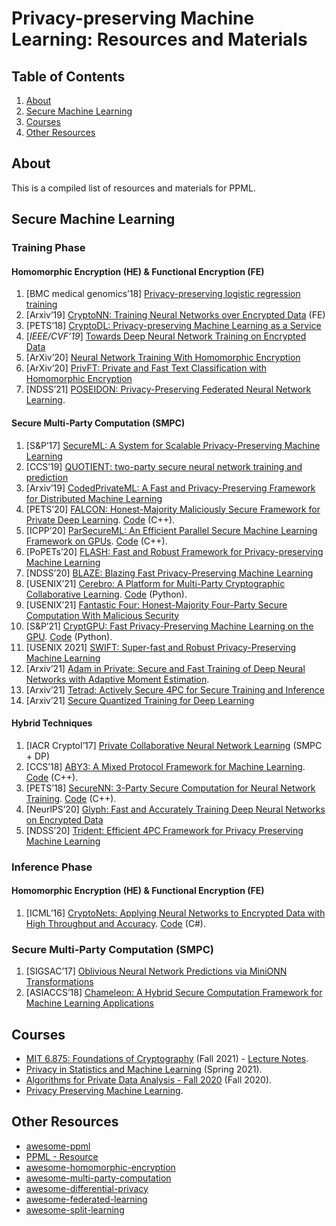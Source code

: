 # Privacy-preserving Machine Learning: Resources and Materials

## Table of Contents
1. [About](#about)
2. [Secure Machine Learning](#secure-machine-learning)
4. [Courses](#courses)
5. [Other Resources](#other-resources)

## About
This is a compiled list of resources and materials for PPML.  

## Secure Machine Learning  
### Training Phase
#### Homomorphic Encryption (HE) & Functional Encryption (FE)

1. [BMC medical genomics’18] [Privacy-preserving logistic regression training](https://bmcmedgenomics.biomedcentral.com/articles/10.1186/s12920-018-0398-y)
2. [Arxiv’19] [CryptoNN: Training Neural Networks over Encrypted Data](https://arxiv.org/abs/1904.07303) (FE)
3. [PETS’18] [CryptoDL: Privacy-preserving Machine Learning as a Service](https://petsymposium.org/2018/files/papers/issue3/popets-2018-0024.pdf)
4. [*IEEE/CVF’19*] [Towards Deep Neural Network Training on Encrypted Data](https://ieeexplore.ieee.org/document/9025601)
5. [ArXiv’20] [Neural Network Training With Homomorphic Encryption](https://arxiv.org/abs/2012.13552)
6. [ArXiv’20] [PrivFT: Private and Fast Text Classification with Homomorphic
Encryption](https://arxiv.org/abs/1908.06972?utm_source=feedburner&utm_medium=feed&utm_campaign=Feed%253A+arxiv%252FQSXk+%2528ExcitingAds%2521+cs+updates+on+arXiv.org%2529)
7. [NDSS’21] [POSEIDON: Privacy-Preserving Federated Neural Network Learning](https://arxiv.org/abs/2009.00349).

#### Secure Multi-Party Computation (SMPC)

1. [S&P’17] [SecureML: A System for Scalable Privacy-Preserving Machine Learning](https://eprint.iacr.org/2017/396)
2. [CCS’19] [QUOTIENT: two-party secure neural network training and prediction](https://dl.acm.org/citation.cfm?id=3339819)
3. [Arxiv’19] [CodedPrivateML: A Fast and Privacy-Preserving Framework for Distributed Machine Learning](https://arxiv.org/abs/1902.00641)
4. [PETS’20] [FALCON: Honest-Majority Maliciously Secure Framework for Private Deep Learning](https://arxiv.org/abs/2004.02229). [Code](https://github.com/snwagh/falcon-public) (C++).
5. [ICPP’20] [ParSecureML: An Efficient Parallel Secure Machine Learning Framework on GPUs](https://dl.acm.org/doi/pdf/10.1145/3404397.3404399). [Code](https://github.com/ZhengChenCS/ParSecureML) (C++).
6. [PoPETs’20] [FLASH: Fast and Robust Framework for Privacy-preserving Machine Learning](https://eprint.iacr.org/2019/1365)
7. [NDSS’20] [BLAZE: Blazing Fast Privacy-Preserving Machine Learning](https://eprint.iacr.org/2020/042)
8. [USENIX’21] [Cerebro: A Platform for Multi-Party Cryptographic Collaborative Learning](https://www.usenix.org/conference/usenixsecurity21/presentation/zheng). [Code](https://github.com/mc2-project/cerebro) (Python).
9. [USENIX’21] [Fantastic Four: Honest-Majority Four-Party Secure Computation With Malicious Security](https://www.usenix.org/system/files/sec21fall-dalskov.pdf)
10. [S&P’21] [CryptGPU: Fast Privacy-Preserving Machine Learning on the GPU](http://arxiv.org/abs/2104.10949). [Code](https://github.com/jeffreysijuntan/CryptGPU) (Python).
11. [USENIX 2021] [SWIFT: Super-fast and Robust Privacy-Preserving Machine Learning](https://www.semanticscholar.org/paper/SWIFT%3A-Super-fast-and-Robust-Privacy-Preserving-Koti-Pancholi/55e9017bcf4ffec2d34c760cc832d72e39c73216)
12. [Arxiv’21] [Adam in Private: Secure and Fast Training of Deep Neural Networks with Adaptive Moment Estimation](https://arxiv.org/abs/2106.02203).
13. [Arxiv’21] [Tetrad: Actively Secure 4PC for Secure Training and Inference](https://arxiv.org/abs/2106.02850)
14. [Arxiv’21] [Secure Quantized Training for Deep Learning](https://arxiv.org/abs/2107.00501)

#### Hybrid Techniques

1. [IACR Cryptol’17] [Private Collaborative Neural Network Learning](https://eprint.iacr.org/2017/762.pdf) (SMPC + DP)
2. [CCS’18] [ABY3: A Mixed Protocol Framework for Machine Learning](https://eprint.iacr.org/2018/403.pdf). [Code](https://github.com/ladnir/aby3) (C++).
3. [PETS’18] [SecureNN: 3-Party Secure Computation for Neural Network Training](https://eprint.iacr.org/2018/442.pdf). [Code](https://github.com/snwagh/securenn-public) (C++).
4. [NeurlPS’20] [Glyph: Fast and Accurately Training Deep Neural Networks on Encrypted Data](https://arxiv.org/pdf/1911.07101.pdf)
5. [NDSS’20] [Trident: Efficient 4PC Framework for Privacy Preserving Machine Learning](https://eprint.iacr.org/2019/1315)

### Inference Phase

#### Homomorphic Encryption (HE) & Functional Encryption (FE)

1. [ICML’16] [CryptoNets: Applying Neural Networks to Encrypted Data with High Throughput and Accuracy](https://proceedings.mlr.press/v48/gilad-bachrach16.html). [Code](https://github.com/microsoft/CryptoNets) (C#).

### Secure Multi-Party Computation (SMPC)

1. [SIGSAC’17] [Oblivious Neural Network Predictions via MiniONN Transformations](https://eprint.iacr.org/2017/452.pdf)
2. [ASIACCS’18] [Chameleon: A Hybrid Secure Computation Framework for Machine Learning Applications](https://arxiv.org/abs/1801.03239)

## Courses
- [MIT 6.875: Foundations of Cryptography](https://mit6875.github.io/)  (Fall 2021)  - [Lecture Notes](https://khoaduynguyen.com/tags/mit6-875/).  
- [Privacy in Statistics and Machine Learning](https://dpcourse.github.io/schedule.html) (Spring 2021).    
- [Algorithms for Private Data Analysis - Fall 2020](http://www.gautamkamath.com/CS860-fa2020.html) (Fall 2020).    
- [Privacy Preserving Machine Learning](http://researchers.lille.inria.fr/abellet/teaching/private_machine_learning_course.html).    

## Other Resources
- [awesome-ppml](https://github.com/mortendahl/awesome-ppml)
- [PPML - Resource](https://github.com/Ye-D/PPML-Resource)
- [awesome-homomorphic-encryption](https://github.com/jonaschn/awesome-he)
- [awesome-multi-party-computation](https://github.com/rdragos/awesome-mpc)
- [awesome-differential-privacy](https://github.com/menisadi/awesome-differential-privacy)
- [awesome-federated-learning](https://github.com/innovation-cat/Awesome-Federated-Machine-Learning#Videos-and-Lectures)
- [awesome-split-learning](https://github.com/splitlearning/awesome-split-learning)
